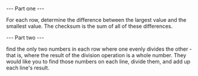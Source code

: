 --- Part one ---

For each row, determine the difference between the largest value and the smallest value.
The checksum is the sum of all of these differences.

--- Part two ---

find the only two numbers in each row where one evenly divides the other - that is, where the result of the division operation is a whole number. 
They would like you to find those numbers on each line, divide them, and add up each line's result.
